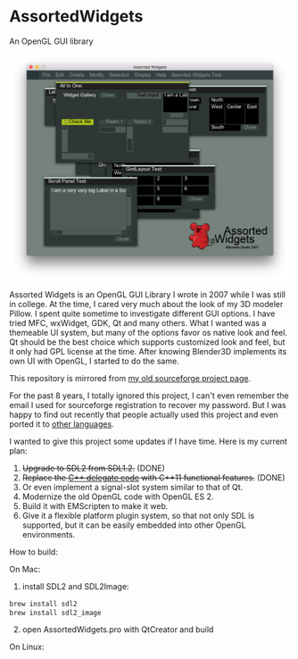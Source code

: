 # AssortedWidgets
An OpenGL GUI library

![Assorted Widgets](screenshot.png)

Assorted Widgets is an OpenGL GUI Library I wrote in 2007 while I was still in college. At the time, I cared very much about the look of my 3D modeler Pillow. I spent quite sometime to investigate different GUI options. I have tried MFC, wxWidget, GDK, Qt and many others. What I wanted was a themeable UI system, but many of the options favor os native look and feel. Qt should be the best choice which supports customized look and feel, but it only had GPL license at the time. After knowing Blender3D implements its own UI with OpenGL, I started to do the same.

This repository is mirrored from [my old sourceforge project page](http://sourceforge.net/projects/assortedwidgets/).

For the past 8 years, I totally ignored this project, I can't even remember the email I used for sourceforge registration to recover my password. But I was happy to find out recently that people actually used this project and even ported it to [other languages](http://www.opentk.com/node/2103).

I wanted to give this project some updates if I have time. Here is my current plan:

1. ~~Upgrade to SDL2 from SDL1.2.~~ (DONE)
2. ~~Replace the [C++ delegate code](http://www.codeproject.com/cpp/FastDelegate.asp) with C++11 functional features.~~ (DONE)
3. Or even implement a signal-slot system similar to that of Qt.
4. Modernize the old OpenGL code with OpenGL ES 2.
5. Build it with EMScripten to make it web.
6. Give it a flexible platform plugin system, so that not only SDL is supported, but it can be easily embedded into other OpenGL environments.

How to build:

On Mac:

1. install SDL2 and SDL2Image:
```
brew install sdl2
brew install sdl2_image
```

2. open AssortedWidgets.pro with QtCreator and build

On Linux:
